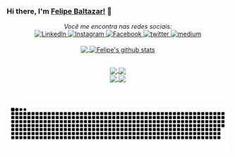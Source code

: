 ### Hi there, I'm [Felipe Baltazar!](https://twitter.com/FelippeBaltazar) 👋

<div align="center">
  <i>Você me encontra nas redes sociais:</i>
  <br>

  <!--Linkedin-->
  <a href="https://www.linkedin.com/in/felipe-baltazar" target="_blank">
	<img src="https://img.shields.io/badge/LinkedIn-%230077B5.svg?&style=flat-square&logo=linkedin&logoColor=white" alt="LinkedIn">
  </a>
	
  <!--Instagram-->
  <a href="https://www.instagram.com/felipebaltazar" target="_blank">
	<img src="https://img.shields.io/badge/Instagram-%23E4405F.svg?&style=flat-square&logo=instagram&logoColor=white" alt="Instagram">
  </a>

  <!--Facebook-->
  <a href="https://www.facebook.com/felipe.dasilvabaltazar" target="_blank">
	<img src="https://img.shields.io/badge/Facebook-%231877F2.svg?&style=flat-square&logo=facebook&logoColor=white" alt="Facebook">
  </a>

  <!--Twitter-->
  <a href="https://twitter.com/FelippeBaltazar" target="_blank">
	<img src="https://img.shields.io/badge/twitter-blue?&style=flat-square&logo=twitter&logoColor=white" alt="twitter">
  </a>

  <!--Medium-->
  <a href="https://medium.com/@felipedasilvabaltazar" target="_blank">
	<img src="https://img.shields.io/badge/medium-black?&style=flat-square&logo=medium&logoColor=white" alt="medium">
  </a>
</div>

<br/>

<div align="center">
  <!--Top Languages-->
  <a href="https://github.com/felipebaltazar/Xamarin.Forms.NeoControls">
    <img height="180em" align="center" src="https://github-readme-stats.anuraghazra1.vercel.app/api/top-langs/?username=felipebaltazar&hide=Batchfile&layout=compact&theme=dracula" />
  </a>

  <!--Stats-->
  <a href="https://github.com/felipebaltazar/Xamarin.Forms.NeoControls">
    <img height="180em" align="center" src="https://github-readme-stats.anuraghazra1.vercel.app/api?username=felipebaltazar&show_icons=true&line_height=27&theme=dracula" alt="Felipe's github stats" />
  </a>
</div>


  ##


<div align="center">
  <!--Skia Xaml-->
  <a href="https://github.com/felipebaltazar/SkiaSharp.Forms.Xaml">
    <img align="center" width="406em" src="https://github-readme-stats.anuraghazra1.vercel.app/api/pin/?username=felipebaltazar&repo=SkiaSharp.Forms.Xaml&theme=dracula" />
  </a>    

  <!--Neo Controls-->
  <a href="https://github.com/felipebaltazar/Xamarin.Forms.NeoControls">
    <img align="center" width="406em" src="https://github-readme-stats.anuraghazra1.vercel.app/api/pin/?username=felipebaltazar&repo=Xamarin.Forms.NeoControls&theme=dracula" />
  </a>
</div>

<div align="center">
  <!--Xartic-->
  <a href="https://github.com/felipebaltazar/Xartic">
    <img align="center" width="406em" src="https://github-readme-stats.anuraghazra1.vercel.app/api/pin/?username=felipebaltazar&repo=Xartic&theme=dracula" />
  </a>    

  <!--FeatureFlag.Management-->
  <a href="https://github.com/felipebaltazar/FeatureFlag.Management">
    <img align="center" width="406em" src="https://github-readme-stats.anuraghazra1.vercel.app/api/pin/?username=felipebaltazar&repo=FeatureFlag.Management&theme=dracula" />
  </a>
</div>

<br />
<br />

<div align="center">

![Snake animation](https://github.com/felipebaltazar/felipebaltazar/blob/output/github-contribution-grid-snake.svg)
 
</div>
